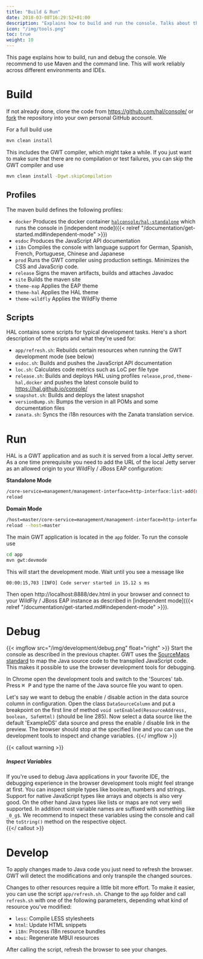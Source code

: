 ```yaml
---
title: "Build & Run"
date: 2018-03-08T16:29:52+01:00
description: "Explains how to build and run the console. Talks about the prerequisites and what is necessary to debug the codebase."
icon: "/img/tools.png"
toc: true
weight: 10
---
```

This page explains how to build, run and debug the console. We recommend to use Maven and the command line. This will work reliably across different environments and IDEs. 

# Build

If not already done, clone the code from https://github.com/hal/console/ or [fork](https://github.com/hal/console/fork) the repository into your own personal GitHub account.

For a full build use 

```bash
mvn clean install
``` 

This includes the GWT compiler, which might take a while. If you just want to make sure that there are no compilation or test failures, you can skip the GWT compiler and use

```bash
mvn clean install -Dgwt.skipCompilation
``` 

## Profiles

The maven build defines the following profiles:

- `docker` Produces the docker container [`halconsole/hal-standalone`](https://hub.docker.com/r/halconsole/hal-standalone/) which runs the console in [independent mode]({{< relref "/documentation/get-started.md#independent-mode" >}})
- `esdoc` Produces the JavaScript API documentation
- `i18n` Compiles the console with language support for German, Spanish, French, Portuguese, Chinese and Japanese
- `prod` Runs the GWT compiler using production settings. Minimizes the CSS and JavaScrip code. 
- `release` Signs the maven artifacts, builds and attaches Javadoc
- `site` Builds the maven site
- `theme-eap` Applies the EAP theme
- `theme-hal` Applies the HAL theme
- `theme-wildfly` Applies the WildFly theme

## Scripts

HAL contains some scripts for typical development tasks. Here's a short description of the scripts and what they're used for:

- `app/refresh.sh`: Rebuilds certain resources when running the GWT development mode (see below)
- `esdoc.sh`: Builds and pushes the JavaScript API documentation
- `loc.sh`: Calculates code metrics such as LoC per file type
- `release.sh`: Builds and deploys HAL using profiles `release,prod,theme-hal,docker` and pushes the latest console build to https://hal.github.io/console/
- `snapshot.sh`: Builds and deploys the latest snapshot
- `versionBump.sh`: Bumps the version in all POMs and some documentation files
- `zanata.sh`: Syncs the i18n resources with the Zanata translation service.

# Run

HAL is a GWT application and as such it is served from a local Jetty server. As a one time prerequisite you need to add the URL of the local Jetty server as an allowed origin to your WildFly / JBoss EAP configuration: 

**Standalone Mode**

```bash
/core-service=management/management-interface=http-interface:list-add(name=allowed-origins,value=http://localhost:8888)
reload
```
**Domain Mode**

```bash
/host=master/core-service=management/management-interface=http-interface:list-add(name=allowed-origins,value=http://localhost:8888)
reload --host=master
``` 
 
The main GWT application is located in the `app` folder. To run the console use

```bash
cd app
mvn gwt:devmode
```

This will start the development mode. Wait until you see a message like 

```
00:00:15,703 [INFO] Code server started in 15.12 s ms
```

Then open http://localhost:8888/dev.html in your browser and connect to your WildFly / JBoss EAP instance as described in [independent mode]({{< relref "/documentation/get-started.md#independent-mode" >}}). 

# Debug

{{< imgflow src="/img/development/debug.png" float="right" >}}
Start the console as described in the previous chapter. GWT uses the [SourceMaps standard](https://docs.google.com/document/d/1U1RGAehQwRypUTovF1KRlpiOFze0b-_2gc6fAH0KY0k/edit?usp=sharing) to map the Java source code to the transpiled JavaScript code. This makes it possible to use the browser development tools for debugging.

In Chrome open the development tools and switch to the 'Sources' tab. Press <kbd>⌘ P</kbd> and type the name of the Java source file you want to open. 

Let's say we want to debug the enable / disable action in the data source column in configuration. Open the class `DataSourceColumn` and put a breakpoint on the first line of method `void setEnabled(ResourceAddress, boolean, SafeHtml)` (should be line 285). Now select a data source like the default 'ExampleDS' data source and press the enable / disable link in the preview. The browser should stop at the specified line and you can use the development tools to inspect and change variables. 
{{</ imgflow >}}

{{< callout warning >}}
##### Inspect Variables

If you're used to debug Java applications in your favorite IDE, the debugging experience in the browser development tools might feel strange at first. You can inspect simple types like boolean, numbers and strings. Support for native JavaScript types like arrays and objects is also very good. On the other hand Java types like lists or maps are not very well supported. In addition most variable names are suffixed with something like `_0_g$`. We recommend to inspect these variables using the console and call the `toString()` method on the respective object.    
{{</ callout >}}

# Develop

To apply changes made to Java code you just need to refresh the browser. GWT will detect the modifications and only transpile the changed sources. 

Changes to other resources require a little bit more effort. To make it easier, you can use the script `app/refresh.sh`. Change to the `app` folder and call `refresh.sh` with one of the following parameters, depending what kind of resource you've modified:

- `less`: Compile LESS stylesheets
- `html`: Update HTML snippets
- `i18n`: Process i18n resource bundles
- `mbui`: Regenerate MBUI resources

After calling the script, refresh the browser to see your changes. 
